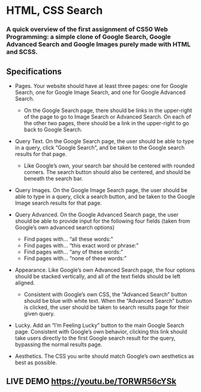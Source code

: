 # HTML, CSS Search 
### A quick overview of the first assignment of CS50 Web Programming: a simple clone of Google Search, Google Advanced Search and Google Images purely made with HTML and SCSS.
## Specifications
- Pages. Your website should have at least three pages: one for Google Search, one for Google Image Search, and one for Google Advanced Search.
    - On the Google Search page, there should be links in the upper-right of the page to go to Image Search or Advanced Search. On each of the other two pages, there should be a link in the upper-right to go back to Google Search.

- Query Text. On the Google Search page, the user should be able to type in a query, click “Google Search”, and be taken to the Google search results for that page.
    - Like Google’s own, your search bar should be centered with rounded corners. The search button should also be centered, and should be beneath the search bar.

- Query Images. On the Google Image Search page, the user should be able to type in a query, click a search button, and be taken to the Google Image search results for that page.

- Query Advanced. On the Google Advanced Search page, the user should be able to provide input for the following four fields (taken from Google’s own advanced search options)
    - Find pages with… “all these words:”
    - Find pages with… “this exact word or phrase:”
    - Find pages with… “any of these words:”
    - Find pages with… “none of these words:”

- Appearance. Like Google’s own Advanced Search page, the four options should be stacked vertically, and all of the text fields should be left aligned. 
    - Consistent with Google’s own CSS, the “Advanced Search” button should be blue with white text. When the “Advanced Search” button is clicked, the user should be taken to search results page for their given query.

- Lucky. Add an “I’m Feeling Lucky” button to the main Google Search page. Consistent with Google’s own behavior, clicking this link should take users directly to the first Google search result for the query, bypassing the normal results page.

- Aesthetics. The CSS you write should match Google’s own aesthetics as best as possible.

## LIVE DEMO https://youtu.be/TORWR56cYSk
